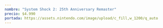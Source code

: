 ```yaml
---
nombre: "System Shock 2: 25th Anniversary Remaster"
precio: $4.990
portada: https://assets.nintendo.com/image/upload/c_fill,w_1200/q_auto:best/f_auto/dpr_2.0/ncom/software/switch/70010000077920/4dd16482ea0c62a93eacd76cb5874fbb22263cea3117f7055f1ae66c7a64a43e
---
```

